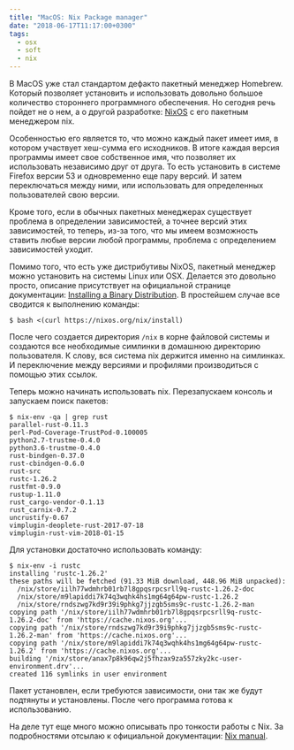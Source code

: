 ```yaml
---
title: "MacOS: Nix Package manager"
date: "2018-06-17T11:17:00+0300"
tags:
  - osx
  - soft
  - nix
---
```

В MacOS уже стал стандартом дефакто пакетный менеджер Homebrew. Который позволяет установить и использовать довольно большое количество стороннего программного обеспечения. Но сегодня речь пойдет не о нем, а о другой разработке: [NixOS](https://nixos.org "NixOS") с его пакетным менеджером nix.

Особенностью его является то, что можно каждый пакет имеет имя, в котором участвует хеш-сумма его исходников. В итоге каждая версия программы имеет свое собственное имя, что позволяет их использовать независимо друг от друга. То есть установить в системе Firefox версии 53 и одновременно еще пару версий. И затем переключаться между ними, или использовать для определенных пользователей свою версии.

Кроме того, если в обычных пакетных менеджерах существует проблема в определении зависимостей, а точнее версий этих зависимостей, то теперь, из-за того, что мы имеем возможность ставить любые версии любой программы, проблема с определением зависимостей уходит.

Помимо того, что есть уже дистрибутивы NixOS, пакетный менеджер можно установить на системы Linux или OSX. Делается это довольно просто, описание присутствует на официальной странице документации: [Installing a Binary Distribution](https://nixos.org/nix/manual/#ch-installing-binary). В простейшем случае все сводится к выполнению команды:

    $ bash <(curl https://nixos.org/nix/install)

После чего создается директория `/nix` в корне файловой системы и создаются все необходимые симлинки в домашнюю директорию пользователя. К слову, вся система nix держится именно на симлинках. И переключение между версиями и профилями производиться с помощью этих ссылок.

Теперь можно начинать использовать nix. Перезапускаем консоль и запускаем поиск пакетов:

    $ nix-env -qa | grep rust
    parallel-rust-0.11.3
    perl-Pod-Coverage-TrustPod-0.100005
    python2.7-trustme-0.4.0
    python3.6-trustme-0.4.0
    rust-bindgen-0.37.0
    rust-cbindgen-0.6.0
    rust-src
    rustc-1.26.2
    rustfmt-0.9.0
    rustup-1.11.0
    rust_cargo-vendor-0.1.13
    rust_carnix-0.7.2
    uncrustify-0.67
    vimplugin-deoplete-rust-2017-07-18
    vimplugin-rust-vim-2018-01-15

Для установки достаточно использовать команду:

    $ nix-env -i rustc
    installing 'rustc-1.26.2'
    these paths will be fetched (91.33 MiB download, 448.96 MiB unpacked):
      /nix/store/iilh77wdmhrb01rb7l8gpqsrpcsrll9q-rustc-1.26.2-doc
      /nix/store/m9lapiddi7k74q3wqhk4hs1mg64g64pw-rustc-1.26.2
      /nix/store/rndszwg7kd9r39i9phkg7jjzgb5sms9c-rustc-1.26.2-man
    copying path '/nix/store/iilh77wdmhrb01rb7l8gpqsrpcsrll9q-rustc-1.26.2-doc' from 'https://cache.nixos.org'...
    copying path '/nix/store/rndszwg7kd9r39i9phkg7jjzgb5sms9c-rustc-1.26.2-man' from 'https://cache.nixos.org'...
    copying path '/nix/store/m9lapiddi7k74q3wqhk4hs1mg64g64pw-rustc-1.26.2' from 'https://cache.nixos.org'...
    building '/nix/store/anax7p8k96qw2j5fhzax9za557zky2kc-user-environment.drv'...
    created 116 symlinks in user environment

Пакет установлен, если требуются зависимости, они так же будут подтянуты и установлены. После чего программа готова к использованию.

На деле тут еще много можно описывать про тонкости работы с Nix. За подробностями отсылаю к официальной документации: [Nix manual](https://nixos.org/nix/manual/ "Nix manual").
